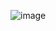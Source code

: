 ![image](https://user-images.githubusercontent.com/64613463/152453441-83af283e-83e1-449e-ad00-4a96d953afeb.png)

